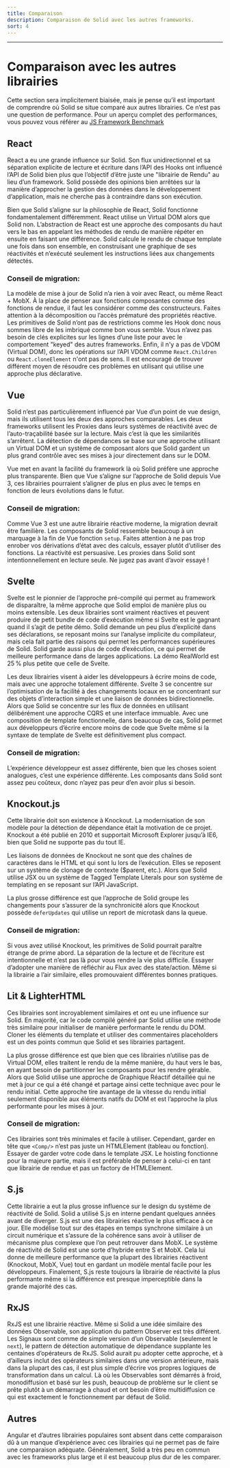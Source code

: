 ```yaml
---
title: Comparaison
description: Comparaison de Solid avec les autres frameworks.
sort: 4
---
```


---

# Comparaison avec les autres librairies

Cette section sera implicitement biaisée, mais je pense qu’il est important de comprendre où Solid se situe comparé aux autres librairies. Ce n’est pas une question de performance. Pour un aperçu complet des performances, vous pouvez vous référer au [JS Framework Benchmark](https://github.com/krausest/js-framework-benchmark)

## React

React a eu une grande influence sur Solid. Son flux unidirectionnel et sa séparation explicite de lecture et écriture dans l’API des Hooks ont influencé l’API de Solid bien plus que l’objectif d’être juste une "librairie de Rendu" au lieu d’un framework. Solid possède des opinions bien arrêtées sur la manière d’approcher la gestion des données dans le développement d’application, mais ne cherche pas à contraindre dans son exécution.

Bien que Solid s’aligne sur la philosophie de React, Solid fonctionne fondamentalement différemment. React utilise un Virtual DOM alors que Solid non. L’abstraction de React est une approche des composants du haut vers le bas en appelant les méthodes de rendu de manière répéter en ensuite en faisant une différence.
Solid calcule le rendu de chaque template une fois dans son ensemble, en construisant une graphique de ses réactivités et n’exécuté seulement les instructions liées aux changements détectés.

### Conseil de migration:

La modèle de mise à jour de Solid n’a rien à voir avec React, ou même React + MobX. À la place de penser aux fonctions composantes comme des fonctions de rendue, il faut les considérer comme des constructeurs. Faites attention à la décomposition ou l’accès prématuré des propriétés réactive. Les primitives de Solid n’ont pas de restrictions comme les Hook donc nous sommes libre de les imbriqué comme bon vous semble. Vous n’avez pas besoin de clés explicites sur les lignes d’une liste pour avec le comportement "keyed" des autres frameworks. Enfin, il n'y a pas de VDOM (Virtual DOM), donc les opérations sur l’API VDOM comme `React.Children` ou `React.cloneElement` n'ont pas de sens. Il est encouragé de trouver différent moyen de résoudre ces problèmes en utilisant qui utilise une approche plus déclarative.

## Vue

Solid n’est pas particulièrement influencé par Vue d’un point de vue design, mais ils utilisent tous les deux des approches comparables. Les deux frameworks utilisent les Proxies dans leurs systèmes de réactivité avec de l’auto-traçabilité basée sur la lecture. Mais c’est là que les similarités s’arrêtent. La détection de dépendances se base sur une approche utilisant un Virtual DOM et un système de composant alors que Solid gardent un plus grand contrôle avec ses mises à jour directement dans sur le DOM.

Vue met en avant la facilité du framework là où Solid préfère une approche plus transparente. Bien que Vue s’aligne sur l’approche de Solid depuis Vue 3, ces librairies pourraient s’aligner de plus en plus avec le temps en fonction de leurs évolutions dans le futur.

### Conseil de migration:

Comme Vue 3 est une autre librairie réactive moderne, la migration devrait être familière. Les composants de Solid ressemble beaucoup à un marquage à la fin de Vue fonction `setup`. Faites attention à ne pas trop enrober vos dérivations d’état avec des calculs, essayer plutôt d’utiliser des fonctions. La réactivité est persuasive. Les proxies dans Solid sont intentionnellement en lecture seule. Ne jugez pas avant d’avoir essayé !

## Svelte

Svelte est le pionnier de l’approche pré-compilé qui permet au framework de disparaître, la même approche que Solid emploi de manière plus ou moins extensible. Les deux librairies sont vraiment réactives et peuvent produire de petit bundle de code d’exécution même si Svelte est le gagnant quand il s’agit de petite démo. Solid demande un peu plus d’explicité dans ses déclarations, se reposant moins sur l’analyse implicite du compilateur, mais cela fait partie des raisons qui permet les performances supérieures de Solid. Solid garde aussi plus de code d’exécution, ce qui permet de meilleure performance dans de larges applications. La démo RealWorld est 25 % plus petite que celle de Svelte.

Les deux librairies visent à aider les développeurs à écrire moins de code, mais avec une approche totalement différente. Svelte 3 se concentre sur l’optimisation de la facilité à des changements locaux en se concentrant sur des objets d’interaction simple et une liaison de données bidirectionnelle. Alors que Solid se concentre sur les flux de données en utilisant délibérément une approche CQRS et une interface immuable. Avec une composition de template fonctionnelle, dans beaucoup de cas, Solid permet aux développeurs d’écrire encore moins de code que Svelte même si la syntaxe de template de Svelte est définitivement plus compact.

### Conseil de migration:

L’expérience développeur est assez différente, bien que les choses soient analogues, c’est une expérience différente. Les composants dans Solid sont assez peu coûteux, donc n’ayez pas peur d’en avoir plus si besoin.

## Knockout.js

Cette librairie doit son existence à Knockout. La modernisation de son modèle pour la détection de dépendance était la motivation de ce projet. Knockout a été publié en 2010 et supportait Microsoft Explorer jusqu’à IE6, bien que Solid ne supporte pas du tout IE.

Les liaisons de données de Knockout ne sont que des chaînes de caractères dans le HTML et qui sont lu lors de l’exécution. Elles se reposent sur un système de clonage de contexte ($parent, etc.). Alors que Solid utilise JSX ou un système de Tagged Template Literals pour son système de templating en se reposant sur l’API JavaScript.

La plus grosse différence est que l’approche de Solid groupe les changements pour s’assurer de la synchronicité alors que Knockout possède `deferUpdates` qui utilise un report de microtask dans la queue.

### Conseil de migration:

Si vous avez utilisé Knockout, les primitives de Solid pourrait paraître étrange de prime abord. La séparation de la lecture et de l’écriture est intentionnelle et n’est pas là pour vous rendre la vie plus difficile. Essayer d’adopter une manière de réfléchir au Flux avec des state/action. Même si la librairie a l’air similaire, elles promouvaient différentes bonnes pratiques.

## Lit & LighterHTML

Ces librairies sont incroyablement similaires et ont eu une influence sur Solid. En majorité, car le code compilé généré par Solid utilise une méthode très similaire pour initialiser de manière performante le rendu du DOM. Cloner les éléments du template et utiliser des commentaires placeholders est un des points commun que Solid et ses librairies partagent.

La plus grosse différence est que bien que ces librairies n’utilise pas de Virtual DOM, elles traitent le rendu de la même manière, du haut vers le bas, en ayant besoin de partitionner les composants pour les rendre gérable. Alors que Solid utilise une approche de Graphique Réactif détaillée qui ne met à jour ce qui a été changé et partage ainsi cette technique avec pour le rendu initial. Cette approche tire avantage de la vitesse du rendu initial seulement disponible aux éléments natifs du DOM et est l’approche la plus performante pour les mises à jour.

### Conseil de migration:

Ces librairies sont très minimales et facile à utiliser. Cependant, garder en tête que `<Comp/>` n’est pas juste un HTMLElement (tableau ou fonction). Essayer de garder votre code dans le template JSX. Le hoisting fonctionne pour la majeure partie, mais il est préférable de penser à celui-ci en tant que librairie de rendue et pas un factory de HTMLElement.

## S.js

Cette librairie a eut la plus grosse influence sur le design du système de réactivité de Solid. Solid a utilisé S.js en interne pendant quelques années avant de diverger. S.js est une des librairies réactive le plus efficace à ce jour. Elle modélise tout sur des étapes en temps synchrone similaire à un circuit numérique et s’assure de la cohérence sans avoir à utiliser de mécanisme plus complexe que l’on peut retrouver dans MobX. Le système de réactivité de Solid est une sorte d’hybride entre S et MobX. Cela lui donne de meilleure performance que la plupart des librairies réactivent (Knockout, MobX, Vue) tout en gardant un modèle mental facile pour les développeurs. Finalement, S.js reste toujours la librairie de réactivité la plus performante même si la différence est presque imperceptible dans la grande majorité des cas.

## RxJS

RxJS est une librairie réactive. Même si Solid a une idée similaire des données Observable, son application du pattern Observer est très différent. Les Signaux sont comme de simple version d’un Observable (seulement le `next`), le pattern de détection automatique de dépendance supplante les centaines d’opérateurs de RxJS. Solid aurait pu adopter cette approche, et à d’ailleurs inclut des opérateurs similaires dans une version antérieure, mais dans la plupart des cas, il est plus simple d’écrire vos propres logiques de transformation dans un calcul. Là où les Observables sont démarrés à froid, monodiffusion et basé sur les push, beaucoup de problème sur le client se prête plutôt à un démarrage à chaud et ont besoin d’être multidiffusion ce qui est exactement le fonctionnement par défaut de Solid.

## Autres

Angular et d’autres librairies populaires sont absent dans cette comparaison dû à un manque d’expérience avec ces librairies qui ne permet pas de faire une comparaison adéquate. Généralement, Solid a très peu en commun avec les frameworks plus large et il est beaucoup plus dur de les comparer.